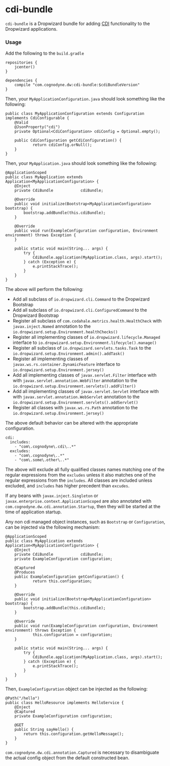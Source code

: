 # cdi-bundle
`cdi-bundle` is a Dropwizard bundle for adding [CDI](http://weld.cdi-spec.org) functionality to the Dropwizard applications.

### Usage
Add the following to the `build.gradle`

```
repositories {
	jcenter()
}

dependencies {
	compile "com.cognodyne.dw:cdi-bundle:$cdiBundleVersion"
}
```

Then, your `MyApplicationConfiguration.java` should look something like the following:

```
public class MyApplicationConfiguration extends Configuration implements CdiConfigurable {
	@Valid
    @JsonProperty("cdi")
    private Optional<CdiConfiguration> cdiConfig = Optional.empty();
    
    public CdiConfiguration getCdiConfiguration() {
    		return cdiConfig.orNull();
    }
}
```

Then, your `MyApplication.java` should look something like the following:

```
@ApplicationScoped
public class MyApplication extends Application<MyApplicationConfiguration> {
	@Inject
    private CdiBundle            cdiBundle;
    
    @Override
    public void initialize(Bootstrap<MyApplicationConfiguration> bootstrap) {
        bootstrap.addBundle(this.cdiBundle);
    }

    @Override
    public void run(ExampleConfiguration configuration, Environment environment) throws Exception {
    }
    
    public static void main(String... args) {
        try {
            CdiBundle.application(MyApplication.class, args).start();
        } catch (Exception e) {
            e.printStackTrace();
        }
    }
}

```

The above will perform the following:
- Add all subclass of `io.dropwizard.cli.Command` to the Dropwizard Bootstrap
- Add all subclass of `io.dropwizard.cli.ConfiguredCommand` to the Dropwizard Bootstrap
- Register all subclass of `com.codahale.metrics.health.HealthCheck` with `javax.inject.Named` annotation to the `io.dropwizard.setup.Environment.healthChecks()`
- Register all implementing classes of `io.dropwizard.lifecycle.Managed` interface to `io.dropwizard.setup.Environment.lifecycle().manage()`
- Register all subclass of `io.dropwizard.servlets.tasks.Task` to the `io.dropwizard.setup.Environment.admin().addTask()`
- Register all implementing classes of `javax.ws.rs.container.DynamicFeature` interface to `io.dropwizard.setup.Environment.jersey()`
- Add all implementing classes of `javax.servlet.Filter` interface with with `javax.servlet.annotation.WebFilter` annotation to the `io.dropwizard.setup.Environment.servlets().addFilter()`
- Add all implementing classes of `javax.servlet.Servlet` interface with with `javax.servlet.annotation.WebServlet` annotation to the `io.dropwizard.setup.Environment.servlets().addServlet()`
- Register all classes with `javax.ws.rs.Path` annotation to the `io.dropwizard.setup.Environment.jersey()`

The above default behavior can be altered with the appropriate configuration.

```
cdi:
  includes:
    - "com\.cognodyne\.cdi\..*"
  excludes:
    - "com\.cognodyne\..*"
    - "com\.some\.other\..*"
```

The above will exclude all fully qualified classes names matching one of the regular expressions from the `excludes` unless it also matches one of the regular expressions from the `includes`.
All classes are included unless excluded, and `includes` has higher precedent than `excudes`.

If any beans with `javax.inject.Singleton` or `javax.enterprise.context.ApplicationScoped` are also annotated with `com.cognodyne.dw.cdi.annotation.Startup`, then they will be started at the time of application startup.

Any non cdi managed object instances, such as `Bootstrap` or `Configuration`, can be injected via the following mechanism:

```
@ApplicationScoped
public class MyApplication extends Application<MyApplicationConfiguration> {
	@Inject
    private CdiBundle            cdiBundle;
    private ExampleConfiguration configuration;
    
    @Captured
    @Produces
    public ExampleConfiguration getConfiguration() {
    		return this.configuration;
    }
    
    @Override
    public void initialize(Bootstrap<MyApplicationConfiguration> bootstrap) {
        bootstrap.addBundle(this.cdiBundle);
    }

    @Override
    public void run(ExampleConfiguration configuration, Environment environment) throws Exception {
    		this.configuration = configuration;
    }
    
    public static void main(String... args) {
        try {
            CdiBundle.application(MyApplication.class, args).start();
        } catch (Exception e) {
            e.printStackTrace();
        }
    }
}
```

Then, `ExampleConfiguration` object can be injected as the following:

```
@Path("/hello")
public class HelloResource implements HelloService {
	@Inject
	@Captured
	private ExampleConfiguration configuration;
	
	@GET
	public String sayHello() {
		return this.configuration.getHelloMessage();
	}
}

```
`com.cognodyne.dw.cdi.annotation.Captured` is necessary to disambiguate the actual config object from the default constructed bean.

